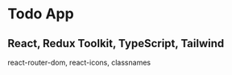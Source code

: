 # Todo App

## React, Redux Toolkit, TypeScript, Tailwind

react-router-dom, react-icons, classnames
